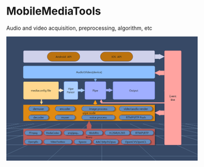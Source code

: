 # MobileMediaTools
Audio and video acquisition, preprocessing, algorithm, etc


![image](https://github.com/javandcpp/MobileMediaTools/blob/develop_branch1.0/8199D33A-9E4C-47ee-985C-0FB7D08268A7.png)

